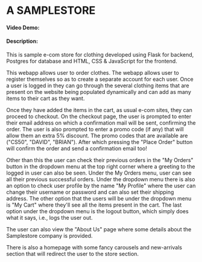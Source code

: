 # A SAMPLESTORE

#### Video Demo: 

#### Description:

This is sample e-com store for clothing developed using Flask for backend, Postgres for database and HTML, CSS & JavaScript for the frontend.

This webapp allows user to order clothes. The webapp allows user to register themselves so as to create a separate account for each user.
Once a user is logged in they can go through the several clothing items that are present on the website being populated dynamically and can add as many items to their cart as they want.

Once they have added the items in the cart, as usual e-com sites, they can proceed to checkout.
On the checkout page, the user is prompted to enter their email address on which a confirmation mail will be sent, confirming the order.
The user is also prompted to enter a promo code (if any) that will allow them an extra 5% discount.
The promo codes that are available are ("CS50", "DAVID", "BRIAN").
After which pressing the "Place Order" button will confirm the order and send a confirmation email too!

Other than this the user can check their previous orders in the "My Orders" button in the dropdown menu at the top right corner where a greeting to the logged in user can also be seen.
Under the My Orders menu, user can see all their previous successful orders.
Under the dropdown menu there is also an option to check user profile by the name "My Profile" where the user can change their username or password and can also set their shipping address.
The other option that the users will be under the dropdown menu is "My Cart" where they'll see all the items present in the cart.
The last option under the dropdown menu is the logout button, which simply does what it says, i.e., logs the user out.

The user can also view the "About Us" page where some details about the Samplestore company is provided.

There is also a homepage with some fancy carousels and new-arrivals section that will redirect the user to the store section.